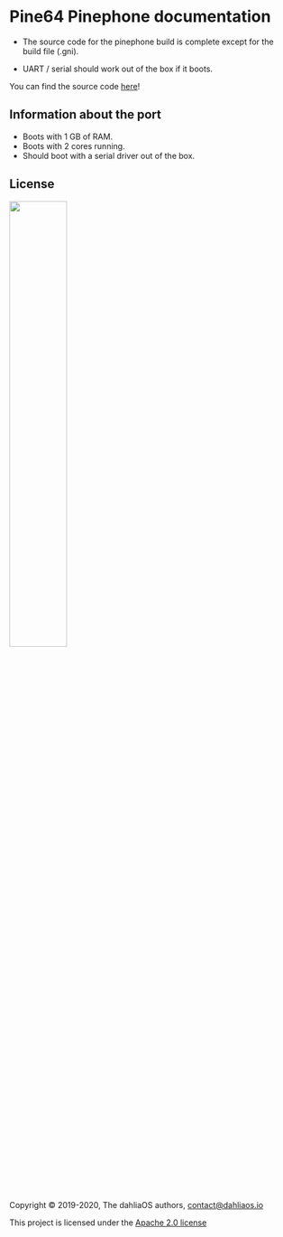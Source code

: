 # Pine64 Pinephone documentation

* The source code for the pinephone build is complete except for the build file (.gni). 

* UART / serial should work out of the box if it boots.

You can find the source code [here](https://github.com/dahlia-os/fuchsia-pine64-pinephone)!

## Information about the port

* Boots with 1 GB of RAM.
* Boots with 2 cores running.
* Should boot with a serial driver out of the box.

## License

<p align="left">
  <img width="45%" src="https://github.com/dahlia-os/brand/blob/master/Logo%20SVGs/dahliaOS%20logo%20with%20text%20(drop%20shadow).svg"
</p>

Copyright © 2019-2020, The dahliaOS authors, contact@dahliaos.io

This project is licensed under the [Apache 2.0 license](../../LICENSE)
